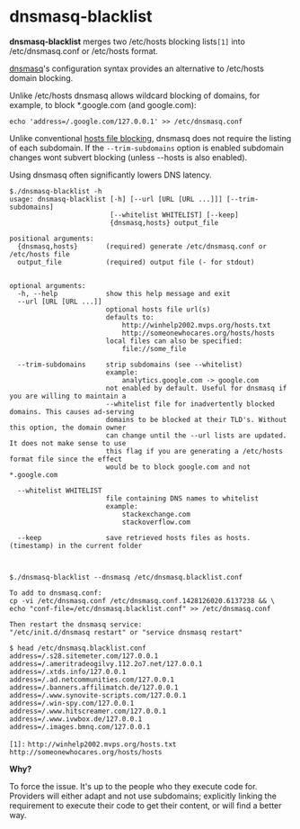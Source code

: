 # dnsmasq-blacklist

**dnsmasq-blacklist** merges two /etc/hosts blocking lists```[1]``` into /etc/dnsmasq.conf or /etc/hosts format.

[dnsmasq](https://wiki.gentoo.org/wiki/Dnsmasq)'s configuration syntax provides an alternative to /etc/hosts domain blocking.

Unlike /etc/hosts dnsmasq allows wildcard blocking of domains, for example, to block *.google.com (and google.com):

```
echo 'address=/.google.com/127.0.0.1' >> /etc/dnsmasq.conf
```

Unlike conventional [hosts file blocking](http://winhelp2002.mvps.org/hosts.htm), dnsmasq does not require the listing of each subdomain. If the `--trim-subdomains` option is enabled subdomain changes wont subvert blocking (unless --hosts is also enabled).

Using dnsmasq often significantly lowers DNS latency.

```
$./dnsmasq-blacklist -h
usage: dnsmasq-blacklist [-h] [--url [URL [URL ...]]] [--trim-subdomains]
                         [--whitelist WHITELIST] [--keep]
                         {dnsmasq,hosts} output_file

positional arguments:
  {dnsmasq,hosts}       (required) generate /etc/dnsmasq.conf or /etc/hosts file
  output_file           (required) output file (- for stdout)
                         

optional arguments:
  -h, --help            show this help message and exit
  --url [URL [URL ...]]
                        optional hosts file url(s)
                        defaults to:
                            http://winhelp2002.mvps.org/hosts.txt
                            http://someonewhocares.org/hosts/hosts
                        local files can also be specified:
                            file://some_file
                         
  --trim-subdomains     strip subdomains (see --whitelist)
                        example:
                            analytics.google.com -> google.com
                        not enabled by default. Useful for dnsmasq if you are willing to maintain a
                        --whitelist file for inadvertently blocked domains. This causes ad-serving
                        domains to be blocked at their TLD's. Without this option, the domain owner
                        can change until the --url lists are updated. It does not make sense to use
                        this flag if you are generating a /etc/hosts format file since the effect
                        would be to block google.com and not *.google.com
                         
  --whitelist WHITELIST
                        file containing DNS names to whitelist
                        example:
                            stackexchange.com
                            stackoverflow.com
                         
  --keep                save retrieved hosts files as hosts.(timestamp) in the current folder
                         


$./dnsmasq-blacklist --dnsmasq /etc/dnsmasq.blacklist.conf

To add to dnsmasq.conf:
cp -vi /etc/dnsmasq.conf /etc/dnsmasq.conf.1428126020.6137238 && \
echo "conf-file=/etc/dnsmasq.blacklist.conf" >> /etc/dnsmasq.conf

Then restart the dnsmasq service:
"/etc/init.d/dnsmasq restart" or "service dnsmasq restart"

$ head /etc/dnsmasq.blacklist.conf
address=/.s28.sitemeter.com/127.0.0.1
address=/.ameritradeogilvy.112.2o7.net/127.0.0.1
address=/.xtds.info/127.0.0.1
address=/.ad.netcommunities.com/127.0.0.1
address=/.banners.affilimatch.de/127.0.0.1
address=/.www.synovite-scripts.com/127.0.0.1
address=/.win-spy.com/127.0.0.1
address=/.www.hitscreamer.com/127.0.0.1
address=/.www.ivwbox.de/127.0.0.1
address=/.images.bmnq.com/127.0.0.1
```

`[1]:`
 `http://winhelp2002.mvps.org/hosts.txt`
 `http://someonewhocares.org/hosts/hosts`


**Why?**

To force the issue. It's up to the people who they execute code for. Providers will either adapt and not use subdomains; explicitly linking the requirement to execute their code to get their content, or will find a better way.
